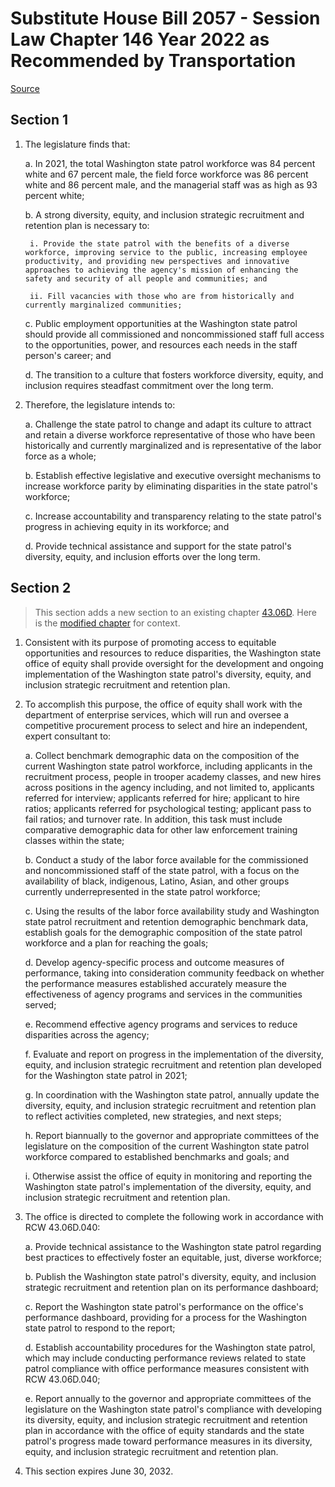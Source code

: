 # Substitute House Bill 2057 - Session Law Chapter 146 Year 2022 as Recommended by Transportation

[Source](http://lawfilesext.leg.wa.gov/biennium/2021-22/Pdf/Bills/Session%20Laws/House/2057-S.SL.pdf)
## Section 1
1. The legislature finds that:

    a. In 2021, the total Washington state patrol workforce was 84 percent white and 67 percent male, the field force workforce was 86 percent white and 86 percent male, and the managerial staff was as high as 93 percent white;

    b. A strong diversity, equity, and inclusion strategic recruitment and retention plan is necessary to:

        i. Provide the state patrol with the benefits of a diverse workforce, improving service to the public, increasing employee productivity, and providing new perspectives and innovative approaches to achieving the agency's mission of enhancing the safety and security of all people and communities; and

        ii. Fill vacancies with those who are from historically and currently marginalized communities;

    c. Public employment opportunities at the Washington state patrol should provide all commissioned and noncommissioned staff full access to the opportunities, power, and resources each needs in the staff person's career; and

    d. The transition to a culture that fosters workforce diversity, equity, and inclusion requires steadfast commitment over the long term.

2. Therefore, the legislature intends to:

    a. Challenge the state patrol to change and adapt its culture to attract and retain a diverse workforce representative of those who have been historically and currently marginalized and is representative of the labor force as a whole;

    b. Establish effective legislative and executive oversight mechanisms to increase workforce parity by eliminating disparities in the state patrol's workforce;

    c. Increase accountability and transparency relating to the state patrol's progress in achieving equity in its workforce; and

    d. Provide technical assistance and support for the state patrol's diversity, equity, and inclusion efforts over the long term.


## Section 2
> This section adds a new section to an existing chapter [43.06D](/rcw/43_state_government—executive/43.006D_office_of_equity.md). Here is the [modified chapter](rcw/43_state_government—executive/43.006D_office_of_equity.md) for context.

1. Consistent with its purpose of promoting access to equitable opportunities and resources to reduce disparities, the Washington state office of equity shall provide oversight for the development and ongoing implementation of the Washington state patrol's diversity, equity, and inclusion strategic recruitment and retention plan.

2. To accomplish this purpose, the office of equity shall work with the department of enterprise services, which will run and oversee a competitive procurement process to select and hire an independent, expert consultant to:

    a. Collect benchmark demographic data on the composition of the current Washington state patrol workforce, including applicants in the recruitment process, people in trooper academy classes, and new hires across positions in the agency including, and not limited to, applicants referred for interview; applicants referred for hire; applicant to hire ratios; applicants referred for psychological testing; applicant pass to fail ratios; and turnover rate. In addition, this task must include comparative demographic data for other law enforcement training classes within the state;

    b. Conduct a study of the labor force available for the commissioned and noncommissioned staff of the state patrol, with a focus on the availability of black, indigenous, Latino, Asian, and other groups currently underrepresented in the state patrol workforce;

    c. Using the results of the labor force availability study and Washington state patrol recruitment and retention demographic benchmark data, establish goals for the demographic composition of the state patrol workforce and a plan for reaching the goals;

    d. Develop agency-specific process and outcome measures of performance, taking into consideration community feedback on whether the performance measures established accurately measure the effectiveness of agency programs and services in the communities served;

    e. Recommend effective agency programs and services to reduce disparities across the agency;

    f. Evaluate and report on progress in the implementation of the diversity, equity, and inclusion strategic recruitment and retention plan developed for the Washington state patrol in 2021;

    g. In coordination with the Washington state patrol, annually update the diversity, equity, and inclusion strategic recruitment and retention plan to reflect activities completed, new strategies, and next steps;

    h. Report biannually to the governor and appropriate committees of the legislature on the composition of the current Washington state patrol workforce compared to established benchmarks and goals; and

    i. Otherwise assist the office of equity in monitoring and reporting the Washington state patrol's implementation of the diversity, equity, and inclusion strategic recruitment and retention plan.

3. The office is directed to complete the following work in accordance with RCW 43.06D.040:

    a. Provide technical assistance to the Washington state patrol regarding best practices to effectively foster an equitable, just, diverse workforce;

    b. Publish the Washington state patrol's diversity, equity, and inclusion strategic recruitment and retention plan on its performance dashboard;

    c. Report the Washington state patrol's performance on the office's performance dashboard, providing for a process for the Washington state patrol to respond to the report;

    d. Establish accountability procedures for the Washington state patrol, which may include conducting performance reviews related to state patrol compliance with office performance measures consistent with RCW 43.06D.040;

    e. Report annually to the governor and appropriate committees of the legislature on the Washington state patrol's compliance with developing its diversity, equity, and inclusion strategic recruitment and retention plan in accordance with the office of equity standards and the state patrol's progress made toward performance measures in its diversity, equity, and inclusion strategic recruitment and retention plan.

4. This section expires June 30, 2032.

